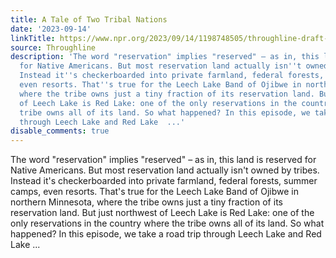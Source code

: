 ```yaml
---
title: A Tale of Two Tribal Nations
date: '2023-09-14'
linkTitle: https://www.npr.org/2023/09/14/1198748505/throughline-draft-09-14-2023
source: Throughline
description: 'The word "reservation" implies "reserved" – as in, this land is reserved
  for Native Americans. But most reservation land actually isn''t owned by tribes.
  Instead it''s checkerboarded into private farmland, federal forests, summer camps,
  even resorts. That''s true for the Leech Lake Band of Ojibwe in northern Minnesota,
  where the tribe owns just a tiny fraction of its reservation land. But just northwest
  of Leech Lake is Red Lake: one of the only reservations in the country where the
  tribe owns all of its land. So what happened? In this episode, we take a road trip
  through Leech Lake and Red Lake  ...'
disable_comments: true
---
```

The word "reservation" implies "reserved" – as in, this land is reserved for Native Americans. But most reservation land actually isn't owned by tribes. Instead it's checkerboarded into private farmland, federal forests, summer camps, even resorts. That's true for the Leech Lake Band of Ojibwe in northern Minnesota, where the tribe owns just a tiny fraction of its reservation land. But just northwest of Leech Lake is Red Lake: one of the only reservations in the country where the tribe owns all of its land. So what happened? In this episode, we take a road trip through Leech Lake and Red Lake  ...
